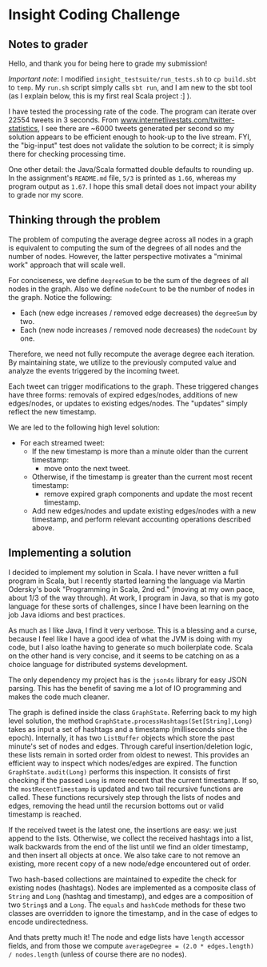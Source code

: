 Insight Coding Challenge
========================
Notes to grader
---------------
Hello, and thank you for being here to grade my submission! 

*Important note*: I modified `insight_testsuite/run_tests.sh` to `cp build.sbt` to `temp`.
My `run.sh` script simply calls `sbt run`, and I am new to the sbt tool (as I explain below,
this is my first real Scala project :] ).

I have tested the processing rate of the code. The program can iterate over 22554 tweets in 3 seconds.
From www.internetlivestats.com/twitter-statistics, I see there are ~6000 tweets generated per second
so my solution appears to be efficient enough to hook-up to the live stream. FYI, the "big-input" test
does not validate the solution to be correct; it is simply there for checking processing time.

One other detail: the Java/Scala formatted double defaults to rounding up. In the assignment's
`README.md` file, `5/3` is printed as `1.66`, whereas my program output as `1.67`. I hope this small
detail does not impact your ability to grade nor my score.

Thinking through the problem
----------------------------

The problem of computing the average degree across all nodes in a graph is
equivalent to computing the sum of the degrees of all nodes and the number of
nodes. However, the latter perspective motivates a "minimal work" approach that
will scale well.

For conciseness, we define `degreeSum` to be the sum of the degrees of all nodes
in the graph. Also we define `nodeCount` to be the number of nodes in the graph. 
Notice the following:

- Each (new edge increases / removed edge decreases) the `degreeSum` by two.
- Each (new node increases / removed node decreases) the `nodeCount` by one.

Therefore, we need not fully recompute the average degree each iteration. By 
maintaining state, we utilize to the previously computed value and analyze the
events triggered by the incoming tweet.

Each tweet can trigger modifications to the graph. These triggered changes have
three forms: removals of expired edges/nodes, additions of new edges/nodes, or
updates to existing edges/nodes. The "updates" simply reflect the new timestamp.

We are led to the following high level solution:

- For each streamed tweet:
    - If the new timestamp is more than a minute older than the current timestamp:
    	-  move onto the next tweet.
    - Otherwise, if the timestamp is greater than the current most recent timestamp:
    	- remove expired graph components and update the most recent timestamp.
    - Add new edges/nodes and update existing edges/nodes with a new timestamp, 
    and perform relevant accounting operations described above.

Implementing a solution
-----------------------
I decided to implement my solution in Scala. I have never written a full program in
Scala, but I recently started learning the language via Martin Odersky's book
"Programming in Scala, 2nd ed." (moving at my own pace, about 1/3 of the way through).
At work, I program in Java, so that is my goto language for these sorts of challenges,
since I have been learning on the job Java idioms and best practices. 

As much as I like Java, I find it very verbose. This is a blessing and a curse, because
I feel like I have a good idea of what the JVM is doing with my code, but I also loathe
having to generate so much boilerplate code. Scala on the other hand is very concise,
and it seems to be catching on as a choice language for distributed systems development. 

The only dependency my project has is the `json4s` library for easy JSON parsing.
This has the benefit of saving me a lot of IO programming and makes the code much cleaner.

The graph is defined inside the class `GraphState`. Referring back to my high level solution,
the method `GraphState.processHashtags(Set[String],Long)` takes as input a set of hashtags
and a timestamp (milliseconds since the epoch). Internally, it has two `ListBuffer` objects
which store the past minute's set of nodes and edges. Through careful insertion/deletion logic,
these lists remain in sorted order from oldest to newest. This provides an efficient way to
inspect which nodes/edges are expired. The function `GraphState.audit(Long)` performs this inspection.
It consists of first checking if the passed `Long` is more recent that the current timestamp.
If so, the `mostRecentTimestamp` is updated and two tail recursive functions are called.
These functions recursively step through the lists of nodes and edges, removing the head until
the recursion bottoms out or valid timestamp is reached.

If the received tweet is the latest one, the insertions are easy: we just append to the lists.
Otherwise, we collect the received hashtags into a list, walk backwards from the end of the list
until we find an older timestamp, and then insert all objects at once. We also take care to not 
remove an existing, more recent copy of a new node/edge encountered out of order.

Two hash-based collections are maintained to expedite the check for existing nodes (hashtags). Nodes
are implemented as a composite class of `String` and `Long` (hashtag and timestamp), and edges are
a composition of two `String`s and a `Long`. The `equals` and `hashCode` methods for these two classes
are overridden to ignore the timestamp, and in the case of edges to encode undirectedness.

And thats pretty much it! The node and edge lists have `length` accessor fields, and from those we
compute `averageDegree = (2.0 * edges.length) / nodes.length` (unless of course there are no nodes).

